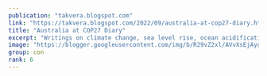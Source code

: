 ```yaml
---
publication: "takvera.blogspot.com"
link: "https://takvera.blogspot.com/2022/09/australia-at-cop27-diary.html"
title: "Australia at COP27 Diary"
excerpt: "Writings on climate change, sea level rise, ocean acidification, biodiversity loss, climate adaptation & protests from a Melbourne Citizen Journalist."
image: "https://blogger.googleusercontent.com/img/b/R29vZ2xl/AVvXsEjAygcLbUDglJtUREWLk-xU7Xf-lmwJseD4CB6SZ__ZyRITTI2T6FiYecHkkpiFuvtBLu9Rr1jUMUqe8PyH1IcppkC72gS71PYT_43OpmFhNBz5QZzirs39XEcYpqvQR87LcHAYCZrnopgNEz-hLW7WCQk4NJql3MM1qqfz8E_cWPWz-cEpngg3nokE/w1200-h630-p-k-no-nu/2022-11-11-CAT-gas-expansion.png"
group: con
rank: 6
---
```


